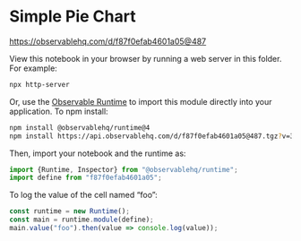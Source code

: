 # Simple Pie Chart

https://observablehq.com/d/f87f0efab4601a05@487

View this notebook in your browser by running a web server in this folder. For
example:

~~~sh
npx http-server
~~~

Or, use the [Observable Runtime](https://github.com/observablehq/runtime) to
import this module directly into your application. To npm install:

~~~sh
npm install @observablehq/runtime@4
npm install https://api.observablehq.com/d/f87f0efab4601a05@487.tgz?v=3
~~~

Then, import your notebook and the runtime as:

~~~js
import {Runtime, Inspector} from "@observablehq/runtime";
import define from "f87f0efab4601a05";
~~~

To log the value of the cell named “foo”:

~~~js
const runtime = new Runtime();
const main = runtime.module(define);
main.value("foo").then(value => console.log(value));
~~~
